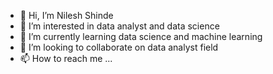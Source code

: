 - 👋 Hi, I’m Nilesh Shinde 
- 👀 I’m interested in data analyst and data science 
- 🌱 I’m currently learning data science and machine learning 
- 💞️ I’m looking to collaborate on data analyst field 
- 📫 How to reach me ...

<!---
Nuke0140/Nuke0140 is a ✨ special ✨ repository because its `README.md` (this file) appears on your GitHub profile.
You can click the Preview link to take a look at your changes.
--->
